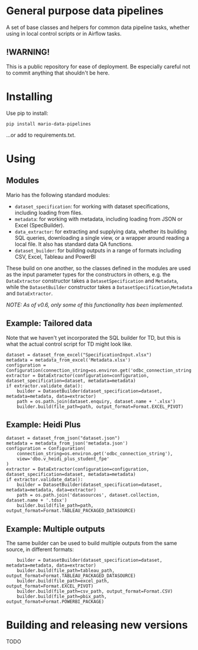 # General purpose data pipelines 

A set of base classes and helpers for 
common data pipeline tasks, whether using
in local control scripts or in Airflow tasks.

## !WARNING!
This is a public repository for ease of deployment.
Be especially careful not to commit anything
that shouldn't be here.

# Installing
Use pip to install:

`pip install mario-data-pipelines`

...or add to requirements.txt.

# Using

## Modules

Mario has the following standard modules:

* `dataset_specification`: for working with dataset 
specifications, including loading from files.
* `metadata`: for working with 
metadata, including loading from JSON or Excel (SpecBuilder).
* `data_extractor`: for extracting and supplying
data, whether its building SQL queries, downloading a 
single view, or a wrapper around reading a local file. It also
has standard data QA functions.
* `dataset_builder`: for building outputs in a range of
formats including CSV, Excel, Tableau and PowerBI

These build on one another, so the classes defined
in the modules are used as the input parameter types
for the constructors in others, e.g. the `DataExtractor`
constructor takes a `DatasetSpecification` and `Metadata`, 
while the `DatasetBuilder` constructor takes a 
`DatasetSpecification`,`Metadata` and `DataExtractor`.

_NOTE: As of v0.6, only some of this functionality has been
implemented._

## Example: Tailored data
Note that we haven't yet incorporated the SQL builder for TD,
but this is what the actual control script for TD might
look like.
~~~
dataset = dataset_from_excel("SpecificationInput.xlsx")
metadata = metadata_from_excel('Metadata.xlsx')
configuration = Configuration(connection_string=os.environ.get('odbc_connection_string'))
extractor = DataExtractor(configuration=configuration, dataset_specification=dataset, metadata=metadata)
if extractor.validate_data():
    builder = DatasetBuilder(dataset_specification=dataset, metadata=metadata, data=extractor)
    path = os.path.join(dataset.enquiry, dataset.name + '.xlsx')
    builder.build(file_path=path, output_format=Format.EXCEL_PIVOT)
~~~

## Example: Heidi Plus

~~~
dataset = dataset_from_json("dataset.json")
metadata = metadata_from_json('metadata.json')
configuration = Configuration(
    connection_string=os.environ.get('odbc_connection_string'),
    view='dbo.v_heidi_plus_student_fpe'
)
extractor = DataExtractor(configuration=configuration, dataset_specification=dataset, metadata=metadata)
if extractor.validate_data():
    builder = DatasetBuilder(dataset_specification=dataset, metadata=metadata, data=extractor)
    path = os.path.join('datasources', dataset.collection, dataset.name + '.tdsx')
    builder.build(file_path=path, output_format=Format.TABLEAU_PACKAGED_DATASOURCE)
~~~

## Example: Multiple outputs
The same builder can be used to build multiple outputs 
from the same source, in different formats:
~~~
    builder = DatasetBuilder(dataset_specification=dataset, metadata=metadata, data=extractor)
    builder.build(file_path=tableau_path, output_format=Format.TABLEAU_PACKAGED_DATASOURCE)
    builder.build(file_path=excel_path, output_format=Format.EXCEL_PIVOT)
    builder.build(file_path=csv_path, output_format=Format.CSV)
    builder.build(file_path=pbix_path, output_format=Format.POWERBI_PACKAGE)
~~~

# Building and releasing new versions
TODO